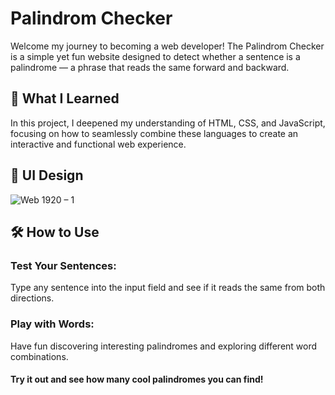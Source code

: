 # Palindrom Checker
Welcome my journey to becoming a web developer! The Palindrom Checker is a simple yet fun website designed to detect whether a sentence is a palindrome — a phrase that reads the same forward and backward.

## 🚀 What I Learned
In this project, I deepened my understanding of HTML, CSS, and JavaScript, focusing on how to seamlessly combine these languages to create an interactive and functional web experience.

## 📱 UI Design
![Web 1920 – 1](https://github.com/user-attachments/assets/a4f181c2-5a14-490b-bf0a-61ea127010d9)

## 🛠️ How to Use
### Test Your Sentences: 
Type any sentence into the input field and see if it reads the same from both directions.
### Play with Words: 
Have fun discovering interesting palindromes and exploring different word combinations.

#### Try it out and see how many cool palindromes you can find!
